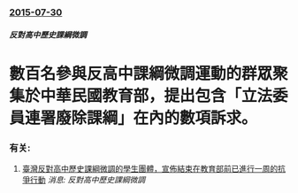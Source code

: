 ### [2015-07-30](/news/2015/07/30/index.md)

##### 反對高中歷史課綱微調
#  數百名參與反高中課綱微調運動的群眾聚集於中華民國教育部，提出包含「立法委員連署廢除課綱」在內的數項訴求。




### 有关:

1. [ 臺灣反對高中歷史課綱微調的學生團體，宣佈結束在教育部前已進行一周的抗爭行動](/news/2015/08/6/臺灣反對高中歷史課綱微調的學生團體-宣佈結束在教育部前已進行一周的抗爭行動.md) _消息: 反對高中歷史課綱微調_
